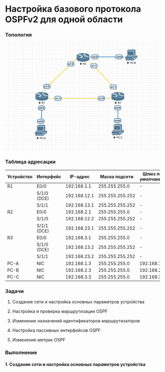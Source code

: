 # Настройка базового протокола OSPFv2 для одной области

### Топология
![](eve.png)

### Таблица адресации
|Устройство|Интерфейс    |IP-адрес     |Маска подсети  |Шлюз по умолчанию|
|----------|-------------|-------------|---------------|-|
|R1        |E0/0         |192.168.1.1  |255.255.255.0  |-|
|          |S/1/0 (DCE)  |192.168.12.1 |255.255.255.252|-|
|          |S/1/1        |192.168.13.1 |255.255.255.252|-|
|R2        |E0/0         |192.168.2.1  |255.255.255.0  |-|
|          |S/1/0        |192.168.12.2 |255.255.255.252|-|
|          |S/1/1 (DCE)  |192.168.23.1 |255.255.255.252|-|
|R3        |E0/0         |192.168.3.1  |255.255.255.0  |-|
|          |S/1/0 (DCE)  |192.168.13.2 |255.255.255.252|-|
|          |S/1/1        |192.168.23.2 |255.255.255.252|-|
|PC-A      |NIC          |192.168.1.3  |255.255.255.0  |192.168.1.1|
|PC-B      |NIC          |192.168.2.3  |255.255.255.0  |192.168.2.1|
|PC-C      |NIC          |192.168.3.3  |255.255.255.0  |192.168.3.1|

### Задачи
1. Создание сети и настройка основных параметров устройства

2. Настройка и проверка маршрутизации OSPF

3. Изменение назначений идентификаторов маршрутизаторов

4. Настройка пассивных интерфейсов OSPF

5. Изменение метрик OSPF

### Выполнение

#### 1. Создание сети и настройка основных параметров устройства
